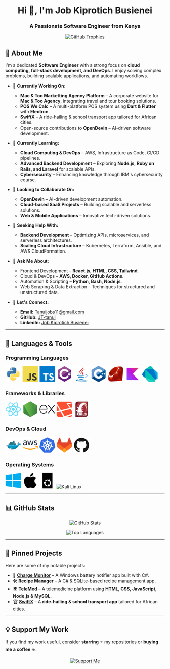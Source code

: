 <h1 align="center">Hi 👋, I'm Job Kiprotich Busienei</h1>
<h3 align="center">A Passionate Software Engineer from Kenya</h3>

<p align="center">
  <a href="https://github-profile-trophy.vercel.app/?username=JT-tanui">
    <img src="https://github-profile-trophy.vercel.app/?username=JT-tanui&theme=onestar&no-frame=true&margin-w=10" alt="GitHub Trophies" />
  </a>
</p>

## 🚀 About Me
I'm a dedicated **Software Engineer** with a strong focus on **cloud computing, full-stack development, and DevOps**. I enjoy solving complex problems, building scalable applications, and automating workflows.

- 🔬 **Currently Working On:**  
  - **Mac & Too Marketting Agency Platform** – A corporate website for **Mac & Too Agency**, integrating travel and tour booking solutions.  
  - **POS We Calc** – A multi-platform POS system using **Dart & Flutter** with **Electron**.  
  - **SwiftX** – A ride-hailing & school transport app tailored for African cities.  
  - Open-source contributions to **OpenDevin** – AI-driven software development.  

- 🌱 **Currently Learning:**  
  - **Cloud Computing & DevOps** – AWS, Infrastructure as Code, CI/CD pipelines.  
  - **Advanced Backend Development** – Exploring **Node.js, Ruby on Rails, and Laravel** for scalable APIs.  
  - **Cybersecurity** – Enhancing knowledge through IBM's cybersecurity course.  

- 🤝 **Looking to Collaborate On:**  
  - **OpenDevin** – AI-driven development automation.  
  - **Cloud-based SaaS Projects** – Building scalable and serverless solutions.  
  - **Web & Mobile Applications** – Innovative tech-driven solutions.  

- 🤟 **Seeking Help With:**  
  - **Backend Development** – Optimizing APIs, microservices, and serverless architectures.  
  - **Scaling Cloud Infrastructure** – Kubernetes, Terraform, Ansible, and AWS CloudFormation.  

- 💬 **Ask Me About:**  
  - Frontend Development – **React.js, HTML, CSS, Tailwind**.  
  - Cloud & DevOps – **AWS, Docker, GitHub Actions**.  
  - Automation & Scripting – **Python, Bash, Node.js**.  
  - Web Scraping & Data Extraction – Techniques for structured and unstructured data.  

- 💌 **Let's Connect:**  
  - **Email:** [Tanuijobs11@gmail.com](mailto:Tanuijobs11@gmail.com)  
  - **GitHub:** [JT-tanui](https://github.com/JT-tanui)  
  - **LinkedIn:** [Job Kiprotich Busienei](https://www.linkedin.com/in/job-busienei/)  

---

## 🤖 Languages & Tools
### Programming Languages
<p align="left">
  <img src="https://raw.githubusercontent.com/devicons/devicon/master/icons/python/python-original.svg" alt="Python" width="50" height="50"/>
  <img src="https://raw.githubusercontent.com/devicons/devicon/master/icons/javascript/javascript-original.svg" alt="JavaScript" width="50" height="50"/>
  <img src="https://raw.githubusercontent.com/devicons/devicon/master/icons/typescript/typescript-original.svg" alt="TypeScript" width="50" height="50"/>
  <img src="https://raw.githubusercontent.com/devicons/devicon/master/icons/csharp/csharp-original.svg" alt="C#" width="50" height="50"/>
  <img src="https://raw.githubusercontent.com/devicons/devicon/master/icons/java/java-original.svg" alt="Java" width="50" height="50"/>
  <img src="https://raw.githubusercontent.com/devicons/devicon/master/icons/cplusplus/cplusplus-original.svg" alt="C++" width="50" height="50"/>
  <img src="https://raw.githubusercontent.com/devicons/devicon/master/icons/ruby/ruby-original.svg" alt="Ruby" width="50" height="50"/>
  <img src="https://raw.githubusercontent.com/devicons/devicon/master/icons/kotlin/kotlin-original.svg" alt="Kotlin" width="50" height="50"/>
  <img src="https://raw.githubusercontent.com/devicons/devicon/master/icons/dart/dart-original.svg" alt="Dart" width="50" height="50"/>
</p>

### Frameworks & Libraries
<p align="left">
  <img src="https://raw.githubusercontent.com/devicons/devicon/master/icons/react/react-original.svg" alt="React" width="50" height="50"/>
  <img src="https://raw.githubusercontent.com/devicons/devicon/master/icons/nodejs/nodejs-original.svg" alt="Node.js" width="50" height="50"/>
  <img src="https://raw.githubusercontent.com/devicons/devicon/master/icons/express/express-original.svg" alt="Express.js" width="50" height="50"/>
  <img src="https://raw.githubusercontent.com/devicons/devicon/master/icons/laravel/laravel-plain.svg" alt="Laravel" width="50" height="50"/>
  <img src="https://raw.githubusercontent.com/devicons/devicon/master/icons/rails/rails-original-wordmark.svg" alt="Ruby on Rails" width="50" height="50"/>
</p>

### DevOps & Cloud
<p align="left">
  <img src="https://raw.githubusercontent.com/devicons/devicon/master/icons/docker/docker-original.svg" alt="Docker" width="50" height="50"/>
  <img src="https://raw.githubusercontent.com/devicons/devicon/master/icons/amazonwebservices/amazonwebservices-original.svg" alt="AWS" width="50" height="50"/>
  <img src="https://raw.githubusercontent.com/devicons/devicon/master/icons/kubernetes/kubernetes-plain.svg" alt="Kubernetes" width="50" height="50"/>
  <img src="https://raw.githubusercontent.com/devicons/devicon/master/icons/gitlab/gitlab-original.svg" alt="GitLab CI/CD" width="50" height="50"/>
  <img src="https://raw.githubusercontent.com/devicons/devicon/master/icons/github/github-original.svg" alt="GitHub Actions" width="50" height="50"/>
</p>

### Operating Systems
<p align="left">
  <img src="https://raw.githubusercontent.com/devicons/devicon/master/icons/windows8/windows8-original.svg" alt="Windows" width="50" height="50"/>
  <img src="https://raw.githubusercontent.com/devicons/devicon/master/icons/apple/apple-original.svg" alt="macOS" width="50" height="50"/>
  <img src="https://raw.githubusercontent.com/devicons/devicon/master/icons/ubuntu/ubuntu-plain.svg" alt="Ubuntu" width="50" height="50"/>
  <img src="https://www.kali.org/images/logos/kali-dragon-icon.svg" alt="Kali Linux" width="50" height="50"/>
</p>

</p>

---

## 📊 GitHub Stats
<p align="center">
  <img src="https://github-readme-stats.vercel.app/api?username=JT-tanui&show_icons=true&theme=radical" alt="GitHub Stats" />
</p>
<p align="center">
  <img src="https://github-readme-stats.vercel.app/api/top-langs?username=JT-tanui&layout=compact&theme=radical" alt="Top Languages" />
</p>

---

## 🎯 Pinned Projects
Here are some of my notable projects:  
- 🚀 **[Charge Monitor](https://github.com/JT-tanui/CM---Charge-Monitor)** – A Windows battery notifier app built with C#.  
- 🛠 **[Recipe Manager](https://github.com/JT-tanui/recipe-manager)** – A C# & SQLite-based recipe management app.  
- 🌍 **[TeleMed](https://github.com/JT-tanui/telemed)** – A telemedicine platform using **HTML, CSS, JavaScript, Node.js & MySQL**.  
- 🏆 **[SwiftX](https://github.com/JT-tanui/swiftx)** – A **ride-hailing & school transport app** tailored for African cities.  

---

## 💡 Support My Work
If you find my work useful, consider **starring** ⭐ my repositories or **buying me a coffee** ☕.

<p align="center">
  <a href="https://www.buymeacoffee.com/jobusienei">
    <img src="https://img.shields.io/badge/Buy%20Me%20a%20Coffee-F16061?style=flat&logo=buy-me-a-coffee&logoColor=white" alt="Support Me" />
  </a>
</p>
